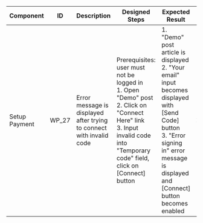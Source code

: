 Component |	ID |	Description |	Designed Steps |	Expected Result |	Created<br> By |	Last<br> Updated |
 --- | --- | --- | --- | --- | --- | --- |
 Setup Payment | WP_27 | Error message is displayed after trying to connect with invalid code | Prerequisites: user must not be logged in <br> 1. Open "Demo" post <br> 2. Click on "Connect Here" link <br> 3. Input invalid code into "Temporary code" field, click on [Connect] button | 1. "Demo" post article is displayed <br> 2. "Your email" input becomes displayed with [Send Code] button <br> 3. "Error signing in" error message is displayed and [Connect] button becomes enabled | Alexandr Vozicov | 31.05.2017
